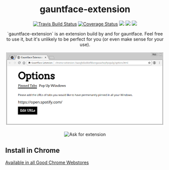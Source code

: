 <h1  align="center">gauntface-extension</h1>

<p align="center">
  <a href="https://travis-ci.org/gauntface/gauntface-extension"><img src="https://travis-ci.org/gauntface/gauntface-extension.svg?branch=master" alt="Travis Build Status" /></a>
  <a href="https://coveralls.io/github/gauntface/gauntface-extension?branch=master"><img src="https://coveralls.io/repos/github/gauntface/gauntface-extension/badge.svg?branch=master" alt="Coverage Status" /></a>
  <a href="https://david-dm.org/gauntface/gauntface-extension" title="dependencies status"><img src="https://david-dm.org/gauntface/gauntface-extension/status.svg"/></a>
  <a href="https://david-dm.org/gauntface/gauntface-extension?type=dev" title="devDependencies status"><img src="https://david-dm.org/gauntface/gauntface-extension/dev-status.svg"/></a>
  <a href="https://david-dm.org/gauntface/gauntface-extension?type=peer" title="peerDependencies status"><img src="https://david-dm.org/gauntface/gauntface-extension/peer-status.svg"/></a>
</p>

<p align="center">
`gauntface-extension` is an extension build by and for gauntface. Feel free to use it, but it's unlikely to be perfect for you (or even make sense for your use).
</p>

<p align="center">
<img alt="Screenshot of gauntface-extension demos in Node and Browser" src="https://raw.githubusercontent.com/gauntface/gauntface-extension/master/demo/gauntface-extension-screenshot.png" />
</p>

<p align="center">
<img alt="Ask for extension" src="https://media.giphy.com/media/QgY5lLhjpEtIQ/giphy.gif" />
</p>

## Install in Chrome

[Available in all Good Chrome Webstores](https://chrome.google.com/webstore/detail/gauntface-extension/aaoghaleokiofdkongaoaohophpopalg)